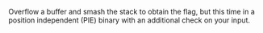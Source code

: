 Overflow a buffer and smash the stack to obtain the flag, but this time in a position independent (PIE) binary with an additional check on your input.
